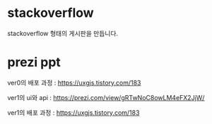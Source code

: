 # stackoverflow

stackoverflow 형태의 게시판을 만듭니다.

# prezi ppt

ver0의 배포 과정 : https://uxgjs.tistory.com/183

ver1의 ui와 api : https://prezi.com/view/gRTwNoC8owLM4eFX2JjW/

ver1의 배포 과정 : https://uxgjs.tistory.com/183
